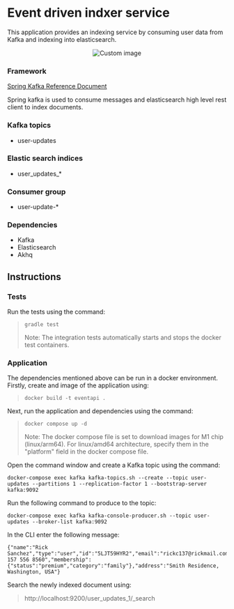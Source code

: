 # Event driven indxer service

This application provides an indexing service by consuming user data from Kafka
and indexing into elasticsearch. 

<p align="center">
<img src="https://user-images.githubusercontent.com/31853241/218024512-b5e11029-e07c-4a04-a474-c4de454fba39.png" alt="Custom image"/>
</p>

### Framework

[Spring Kafka Reference Document](https://docs.spring.io/spring-kafka/reference/html/)

Spring kafka is used to consume messages and elasticsearch high level
rest client to index documents.

### Kafka topics

- user-updates

### Elastic search indices

- user_updates_*

### Consumer group

- user-update-*

### Dependencies 

- Kafka
- Elasticsearch
- Akhq

## Instructions

### Tests
Run the tests using the command:

> `gradle test`
>
> Note: The integration tests automatically starts and
> stops the docker test containers.

### Application

The dependencies mentioned above can be run in a docker environment. Firstly,
create and image of the application using:

>`docker build -t eventapi .`

Next, run the application and dependencies using the command:

>`docker compose up -d`
>
> Note: The docker compose file is set to download images for M1 chip
>  (linux/arm64). For linux/amd64 architecture, specify them in the "platform"
> field in the docker compose file.

Open the command window and create a Kafka topic using the command:

```
docker-compose exec kafka kafka-topics.sh --create --topic user-updates --partitions 1 --replication-factor 1 --bootstrap-server kafka:9092
```

Run the following command to produce to the topic:

```
docker-compose exec kafka kafka-console-producer.sh --topic user-updates --broker-list kafka:9092
```

In the CLI enter the following message:

```
{"name":"Rick Sanchez","type":"user","id":"5LJT59HYR2","email":"rickc137@rickmail.com","phone":"+1 157 556 8560","membership":{"status":"premium","category":"family"},"address":"Smith Residence, Washington, USA"}
```
Search the newly indexed document using:

> http://localhost:9200/user_updates_1/_search








